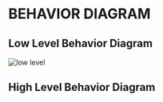 # BEHAVIOR DIAGRAM

## Low Level Behavior Diagram

![low level](https://user-images.githubusercontent.com/98867749/153473901-3920ec43-5d82-4e16-9589-0c519afc1572.jpg)

## High Level Behavior Diagram

